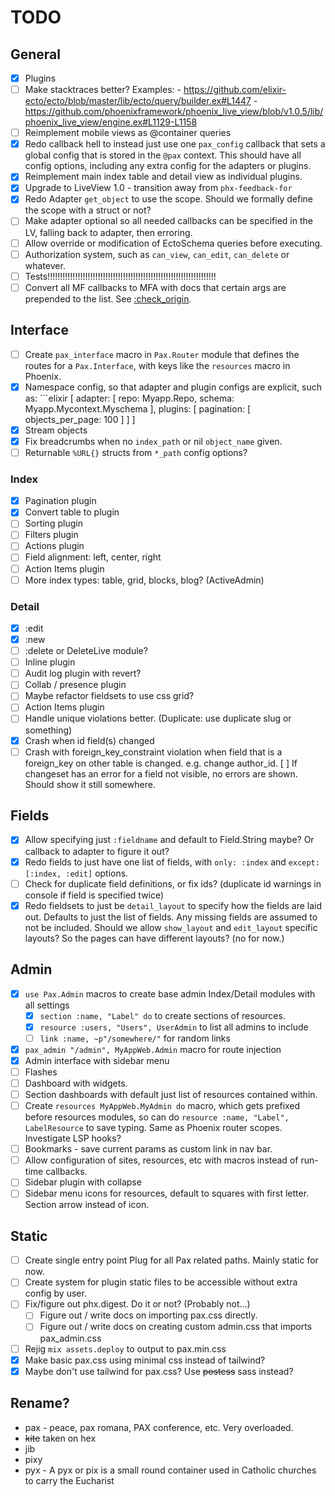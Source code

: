 # TODO

## General
- [x] Plugins
- [ ] Make stacktraces better? Examples:
      - https://github.com/elixir-ecto/ecto/blob/master/lib/ecto/query/builder.ex#L1447
      - https://github.com/phoenixframework/phoenix_live_view/blob/v1.0.5/lib/phoenix_live_view/engine.ex#L1129-L1158
- [ ] Reimplement mobile views as @container queries
- [x] Redo callback hell to instead just use one `pax_config` callback that sets a global config that is stored in the
      `@pax` context. This should have all config options, including any extra config for the adapters or plugins.
- [x] Reimplement main index table and detail view as individual plugins.
- [x] Upgrade to LiveView 1.0 - transition away from `phx-feedback-for`
- [x] Redo Adapter `get_object` to use the scope. Should we formally define the scope with a struct or not?
- [ ] Make adapter optional so all needed callbacks can be specified in the LV, falling back to adapter, then erroring.
- [ ] Allow override or modification of EctoSchema queries before executing.
- [ ] Authorization system, such as `can_view`, `can_edit`, `can_delete` or whatever.
- [ ] Tests!!!!!!!!!!!!!!!!!!!!!!!!!!!!!!!!!!!!!!!!!!!!!!!!!!!!!!!!!!!!!!!!!!!
- [ ] Convert all MF callbacks to MFA with docs that certain args are prepended to the list. See
      [:check_origin](https://hexdocs.pm/phoenix/Phoenix.Endpoint.html#socket/3-common-configuration).

## Interface
- [ ] Create `pax_interface` macro in `Pax.Router` module that defines the routes for a `Pax.Interface`, with keys like
      the `resources` macro in Phoenix.
- [x] Namespace config, so that adapter and plugin configs are explicit, such as:
      ```elixir
      [
        adapter: [
            repo: Myapp.Repo,
            schema: Myapp.Mycontext.Myschema
        ],
        plugins: [
            pagination: [
                objects_per_page: 100
            ]
        ]
      ]
- [x] Stream objects
- [x] Fix breadcrumbs when no `index_path` or nil `object_name` given.
- [ ] Returnable `%URL{}` structs from `*_path` config options?

### Index
- [x] Pagination plugin
- [x] Convert table to plugin
- [ ] Sorting plugin
- [ ] Filters plugin
- [ ] Actions plugin
- [ ] Field alignment: left, center, right
- [ ] Action Items plugin
- [ ] More index types: table, grid, blocks, blog? (ActiveAdmin)

### Detail
- [x] :edit
- [x] :new
- [ ] :delete or DeleteLive module?
- [ ] Inline plugin
- [ ] Audit log plugin with revert?
- [ ] Collab / presence plugin
- [ ] Maybe refactor fieldsets to use css grid?
- [ ] Action Items plugin
- [ ] Handle unique violations better. (Duplicate: use duplicate slug or something)
- [x] Crash when id field(s) changed
- [ ] Crash with foreign_key_constraint violation when field that is a foreign_key on other table is changed. e.g.
      change author_id.
  [ ] If changeset has an error for a field not visible, no errors are shown. Should show it still somewhere.

## Fields
- [x] Allow specifying just `:fieldname` and default to Field.String maybe? Or callback to adapter to figure it out?
- [x] Redo fields to just have one list of fields, with `only: :index` and `except: [:index, :edit]` options.
- [ ] Check for duplicate field definitions, or fix ids? (duplicate id warnings in console if field is specified twice)
- [x] Redo fieldsets to just be `detail_layout` to specify how the fields are laid out. Defaults to just the list
      of fields. Any missing fields are assumed to not be included. Should we allow `show_layout` and `edit_layout`
      specific layouts? So the pages can have different layouts? (no for now.)

## Admin
- [x] `use Pax.Admin` macros to create base admin Index/Detail modules with all settings
    - [x] `section :name, "Label" do` to create sections of resources.
    - [x] `resource :users, "Users", UserAdmin` to list all admins to include
    - [ ] `link :name, ~p"/somewhere/"` for random links
- [x] `pax_admin "/admin", MyAppWeb.Admin` macro for route injection
- [x] Admin interface with sidebar menu
- [ ] Flashes
- [ ] Dashboard with widgets.
- [ ] Section dashboards with default just list of resources contained within.
- [ ] Create `resources MyAppWeb.MyAdmin do` macro, which gets prefixed before resources modules, so can do
      `resource :name, "Label", LabelResource` to save typing. Same as Phoenix router scopes. Investigate LSP hooks?
- [ ] Bookmarks - save current params as custom link in nav bar.
- [ ] Allow configuration of sites, resources, etc with macros instead of run-time callbacks.
- [ ] Sidebar plugin with collapse
- [ ] Sidebar menu icons for resources, default to squares with first letter. Section arrow instead of icon.

## Static
- [ ] Create single entry point Plug for all Pax related paths. Mainly static for now.
- [ ] Create system for plugin static files to be accessible without extra config by user.
- [ ] Fix/figure out phx.digest. Do it or not? (Probably not...)
    - [ ] Figure out / write docs on importing pax.css directly.
    - [ ] Figure out / write docs on creating custom admin.css that imports pax_admin.css
- [ ] Rejig `mix assets.deploy` to output to pax.min.css
- [x] Make basic pax.css using minimal css instead of tailwind?
- [x] Maybe don't use tailwind for pax.css? Use ~~postcss~~ sass instead?

## Rename?
- pax - peace, pax romana, PAX conference, etc. Very overloaded.
- ~~kite~~ taken on hex
- jib
- pixy
- pyx - A pyx or pix is a small round container used in Catholic churches to carry the Eucharist
